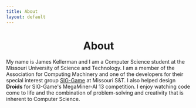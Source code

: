```yaml
---
title: About
layout: default
---
```


<div align="center">
	<h1>About</h1>
</div>


<div class="jumbotron">
	<p class="lead">
		My name is James Kellerman and I am a Computer Science student at the Missouri University of Science and Technology. 
		I am a member of the Association for Computing Machinery and one of the developers 
		for their special interest group <a href="http://blog.megaminerai.com/about_us/">SIG-Game</a> at Missouri S&T. I also helped design 		<strong>Droids</strong> for SIG-Game's MegaMiner-AI 13 competition. I enjoy watching code come to life and the combination of 
		problem-solving and creativity that is inherent to Computer Science.
	</p>
</div>

